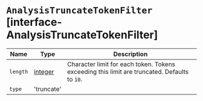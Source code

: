 # `AnalysisTruncateTokenFilter` [interface-AnalysisTruncateTokenFilter]

| Name | Type | Description |
| - | - | - |
| `length` | [integer](./integer.md) | Character limit for each token. Tokens exceeding this limit are truncated. Defaults to `10`. |
| `type` | 'truncate' | &nbsp; |
